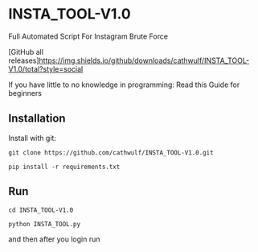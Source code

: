 # INSTA_TOOL-V1.0
Full Automated Script For Instagram Brute Force

[GitHub all releases]https://img.shields.io/github/downloads/cathwulf/INSTA_TOOL-V1.0/total?style=social

If you have little to no knowledge in programming: Read this Guide for beginners


## Installation

Install with git:

```shell
git clone https://github.com/cathwulf/INSTA_TOOL-V1.0.git
```



```shell
pip install -r requirements.txt
```



## Run

```shell
cd INSTA_TOOL-V1.0
```

```shell
python INSTA_TOOL.py
```
and then after you login run

